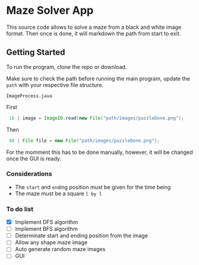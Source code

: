 # Maze Solver App

This source code allows to solve a maze from a black and white image format. Then once is done, it will markdown the path from start to exit.

## Getting Started

To run the program, clone the repo or download.

 Make sure to check the path before running the main program, update the `path` with your respective file structure.

`ImageProcess.java`

First
```java
 16 | image = ImageIO.read(new File("path/images/puzzleDone.png");
```
Then
```java
 48 | File file = new File("path/images/puzzleDone.png");
```
For the momment this has to be done manually, however, it will be changed once the GUI is ready.

### Considerations
- The `start` and `end`ing position must be given for the time being
- The maze must be a square `l by l`


### To do list

- [x] Implement DFS algorithm
- [ ] Implement BFS algorithm
- [ ] Determinate start and ending position from the image
- [ ] Allow any shape maze image
- [ ] Auto generate random maze images
- [ ] GUI